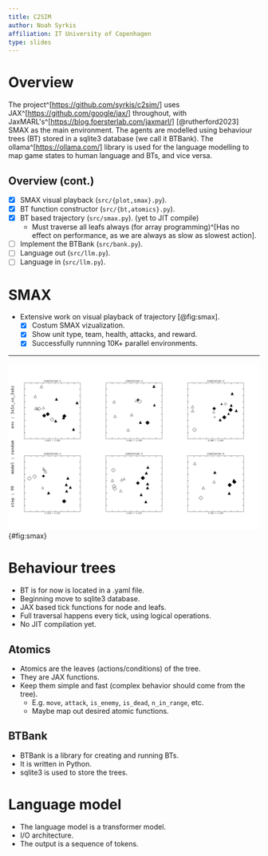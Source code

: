 ```yaml
---
title: C2SIM
author: Noah Syrkis
affiliation: IT University of Copenhagen
type: slides
---
```


# Overview

The project^[https://github.com/syrkis/c2sim/] uses JAX^[https://github.com/google/jax/] throughout, with JaxMARL's^[https://blog.foersterlab.com/jaxmarl/] [@rutherford2023] SMAX as the main environment. The agents are modelled using behaviour trees (BT) stored in a sqlite3 database (we call it BTBank). The ollama^[https://ollama.com/] library is used for the language modelling to map game states to human language and BTs, and vice versa.

## Overview (cont.)

- [x] SMAX visual playback (`src/{plot,smax}.py`).
- [x] BT function constructor (`src/{bt,atomics}.py`).
- [x] BT based trajectory (`src/smax.py`). (yet to JIT compile)
    - Must traverse all leafs always (for array programming)^[Has no effect on performance, as we are always as slow as slowest action].
- [ ] Implement the BTBank (`src/bank.py`).
- [ ] Language out (`src/llm.py`).
- [ ] Language in (`src/llm.py`).

# SMAX

- Extensive work on visual playback of trajectory [@fig:smax].
    - [x] Costum SMAX vizualization.
    - [x] Show unit type, team, health, attacks, and reward.
    - [x] Successfully runnning 10K+ parallel environments.

---

![SMAX in parallel](figs/worlds_white.jpg){#fig:smax}

# Behaviour trees

- BT is for now is located in a .yaml file.
- Beginning move to sqlite3 database.
- JAX based tick functions for node and leafs.
- Full traversal happens every tick, using logical operations.
- No JIT compilation yet.

## Atomics

- Atomics are the leaves (actions/conditions) of the tree.
- They are JAX functions.
- Keep them simple and fast (complex behavior should come from the tree).
    - E.g. `move`, `attack`, `is_enemy`, `is_dead`, `n_in_range`, etc.
    - Maybe map out desired atomic functions.

## BTBank

- BTBank is a library for creating and running BTs.
- It is written in Python.
- sqlite3 is used to store the trees.

# Language model

- The language model is a transformer model.
- I/O architecture.
- The output is a sequence of tokens.